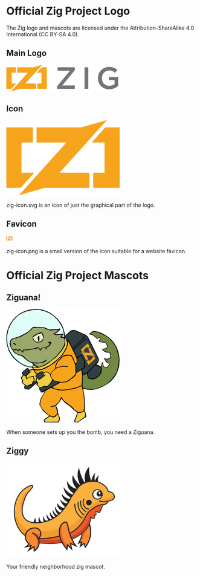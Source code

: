 # Official Zig Project Logo

The Zig logo and mascots are licensed under the Attribution-ShareAlike 4.0 International
(CC BY-SA 4.0).

## Main Logo

<img alt="Zig Logo" src="zig-logo.svg" width="300">

## Icon

<img alt="Zig Icon" src="zig-icon.svg" width="300">

zig-icon.svg is an icon of just the graphical part of the logo.

## Favicon

<img alt="Zig Favicon" src="zig-favicon.png" width="16" height="16">

zig-icon.png is a small version of the icon suitable for a website favicon.

# Official Zig Project Mascots

## Ziguana!

<img alt="Ziguana Mascot" src="ziguana.svg" width="300">

When someone sets up you the bomb, you need a Ziguana.

## Ziggy

<img alt="Ziggy Mascot" src="ziggy.svg" width="300">

Your friendly neighborhood zig mascot.